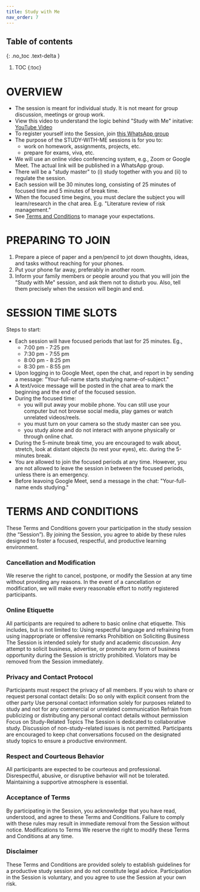 ```yaml
---
title: Study with Me
nav_order: 7
---
```

## Table of contents
{: .no_toc .text-delta }

1. TOC
{:toc}


# OVERVIEW
- The session is meant for individual study. It is not meant for group discussion, meetings or group work.
- View this video to understand the logic behind "Study with Me" initative: [YouTube Video](https://youtu.be/i436YoAZxbU)
- To register yourself into the Session, join [this WhatsApp group](https://chat.whatsapp.com/K9n2zuBeKtDIvaX7hbwJml)
- The purpose of the STUDY-WITH-ME sessions is for you to:
  - work on homework, assignments, projects, etc.
  - prepare for exams, viva, etc.
- We will use an online video conferencing system, e.g., Zoom or Google Meet. The actual link will be published in a WhatsApp group.
- There will be a "study master" to (i) study together with you and (ii) to regulate the session.
- Each session will be 30 minutes long, consisting of 25 minutes of focused time and 5 minutes of break time.
- When the focused time begins, you must declare the subject you will learn/research in the chat area. E.g. "Literature review of risk management."
- See [Terms and Conditions](#terms-and-conditions) to manage your expectations.

# PREPARING TO JOIN
1. Prepare a piece of paper and a pen/pencil to jot down thoughts, ideas, and tasks without reaching for your phones.
2. Put your phone far away, preferably in another room.
3. Inform your family members or people around you that you will join the "Study with Me" session, and ask them not to disturb you. Also, tell them precisely when the session will begin and end.


# SESSION TIME SLOTS
Steps to start:
- Each session will have focused periods that last for 25 minutes. Eg.,
  - 7:00 pm - 7:25 pm	
  - 7:30 pm - 7:55 pm
  - 8:00 pm - 8:25 pm
  - 8:30 pm - 8:55 pm
- Upon logging in to Google Meet, open the chat, and report in by sending a message: "Your-full-name starts studying name-of-subject."
- A text/voice message will be posted in the chat area to mark the beginning and the end of of the focused session.
- During the focused time:
  - you will put away your mobile phone. You can still use your computer but not browse social media, play games or watch unrelated videos/reels.
  - you must turn on your camera so the study master can see you.
  - you study alone and do not interact with anyone physically or through online chat.
- During the 5-minute break time, you are encouraged to walk about, stretch, look at distant objects (to rest your eyes), etc. during the 5-minutes break. 
- You are allowed to join the focused periods at any time. However, you are not allowed to leave the session in between the focused periods, unless there is an emergency.
- Before leavoing Google Meet, send a message in the chat: "Your-full-name ends studying."



# TERMS AND CONDITIONS
These Terms and Conditions govern your participation in the study session (the “Session”). By joining the Session, you agree to abide by these rules designed to foster a focused, respectful, and productive learning environment.
### Cancellation and Modification
We reserve the right to cancel, postpone, or modify the Session at any time without providing any reasons. In the event of a cancellation or modification, we will make every reasonable effort to notify registered participants.
### Online Etiquette
All participants are required to adhere to basic online chat etiquette. This includes, but is not limited to:
Using respectful language and refraining from using inappropriate or offensive remarks
Prohibition on Soliciting Business
The Session is intended solely for study and academic discussion. Any attempt to solicit business, advertise, or promote any form of business opportunity during the Session is strictly prohibited. Violators may be removed from the Session immediately.
### Privacy and Contact Protocol
Participants must respect the privacy of all members. If you wish to share or request personal contact details:
Do so only with explicit consent from the other party
Use personal contact information solely for purposes related to study and not for any commercial or unrelated communication
Refrain from publicizing or distributing any personal contact details without permission
Focus on Study-Related Topics
The Session is dedicated to collaborative study. Discussion of non-study–related issues is not permitted. Participants are encouraged to keep chat conversations focused on the designated study topics to ensure a productive environment.
### Respect and Courteous Behavior
All participants are expected to be courteous and professional. Disrespectful, abusive, or disruptive behavior will not be tolerated. Maintaining a supportive atmosphere is essential.
### Acceptance of Terms
By participating in the Session, you acknowledge that you have read, understood, and agree to these Terms and Conditions. Failure to comply with these rules may result in immediate removal from the Session without notice.
Modifications to Terms
We reserve the right to modify these Terms and Conditions at any time. 
### Disclaimer
These Terms and Conditions are provided solely to establish guidelines for a productive study session and do not constitute legal advice. Participation in the Session is voluntary, and you agree to use the Session at your own risk.

